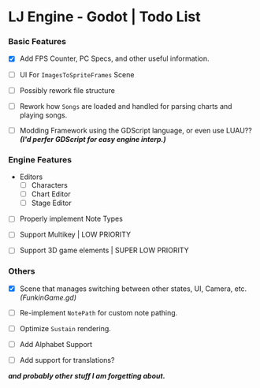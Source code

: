 # LJ Engine - Godot | Todo List

### Basic Features

- [x] Add FPS Counter, PC Specs, and other useful information.

- [ ] UI For `ImagesToSpriteFrames` Scene

- [ ] Possibly rework file structure

- [ ] Rework how `Songs` are loaded and handled for parsing charts and playing songs.

- [ ] Modding Framework using the GDScript language, or even use LUAU?? ***(I'd perfer GDScript for easy engine interp.)***

### Engine Features

- Editors
  - [ ] Characters
  - [ ] Chart Editor
  - [ ] Stage Editor

- [ ] Properly implement Note Types

- [ ] Support Multikey | LOW PRIORITY

- [ ] Support 3D game elements | SUPER LOW PRIORITY

### Others

- [x] Scene that manages switching between other states, UI, Camera, etc. *(FunkinGame.gd)*

- [ ] Re-implement `NotePath` for custom note pathing.

- [ ] Optimize `Sustain` rendering.

- [ ] Add Alphabet Support

- [ ] Add support for translations?

***and probably other stuff I am forgetting about.***